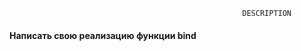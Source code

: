                                                 
                                                        DESCRIPTION                     

<h4>
Написать свою реализацию функции bind
</h5>

</h4>